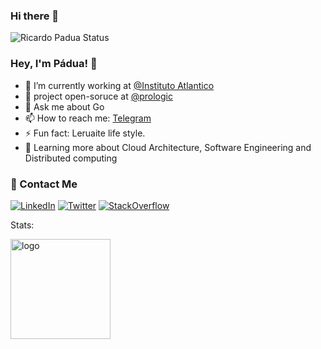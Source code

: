 ### Hi there 👋

![Ricardo Padua Status](https://github-readme-stats.vercel.app/api?username=ricardopadua&theme=vue-dark&show_icons=true)

<!--
**ricardopadua/ricardopadua** is a ✨ _special_ ✨ repository because its `README.md` (this file) appears on your GitHub profile.

Here are some ideas to get you started:

- 🔭 I’m currently working on ...
- 🌱 I’m currently learning ...
- 👯 I’m looking to collaborate on ...
- 🤔 I’m looking for help with ...
- 💬 Ask me about ...
- 📫 How to reach me: ...
- 😄 Pronouns: ...
- ⚡ Fun fact: ...
-->

### Hey, I'm Pádua! 👋

- 🔭 I’m currently working at [@Instituto Atlantico](https://github.com/Instituto-Atlantico)
- 🚀 project open-soruce at [@prologic](https://github.com/ricardopadua/prologic-api)
- 💬 Ask me about Go
- 📫 How to reach me: [Telegram](https://t.me/ricardopadua)
- ⚡ Fun fact: Leruaite life style.
- :seedling: Learning more about Cloud Architecture, Software Engineering and Distributed computing


### :handshake: Contact Me

<a href="https://www.linkedin.com/in/ricardopadua4"><img alt="LinkedIn" src="https://img.shields.io/badge/LinkedIn-gray?style=flat-square&logo=linkedin"></a>
<a href="https://twitter.com/RicardoPdua4"><img alt="Twitter" src="https://img.shields.io/badge/Twitter-gray?style=flat-square&logo=twitter"></a>
<a href="https://stackoverflow.com/users/12135052/p%c3%a1dua"><img alt="StackOverflow" src="https://img.shields.io/badge/StackOverflow-gray?style=flat-square&logo=stackoverflow"></a>

Stats:

<img src="https://github-readme-stats.vercel.app/api?username=ricardopadua&theme=vue-dark&show_icons=true" alt="logo" height="160" />
